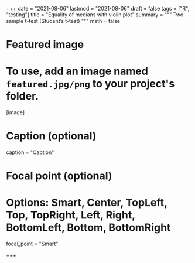 +++
date = "2021-08-06"
lastmod = "2021-08-06"
draft = false
tags = ["R", "testing"]
title = "Equality of medians with violin plot"
summary = """
Two sample t-test (Student’s t-test) 
"""
math = false

# Featured image
# To use, add an image named `featured.jpg/png` to your project's folder. 
[image]
  # Caption (optional)
  caption = "Caption"
  
  # Focal point (optional)
  # Options: Smart, Center, TopLeft, Top, TopRight, Left, Right, BottomLeft, Bottom, BottomRight
  focal_point = "Smart"

+++



```r

```


